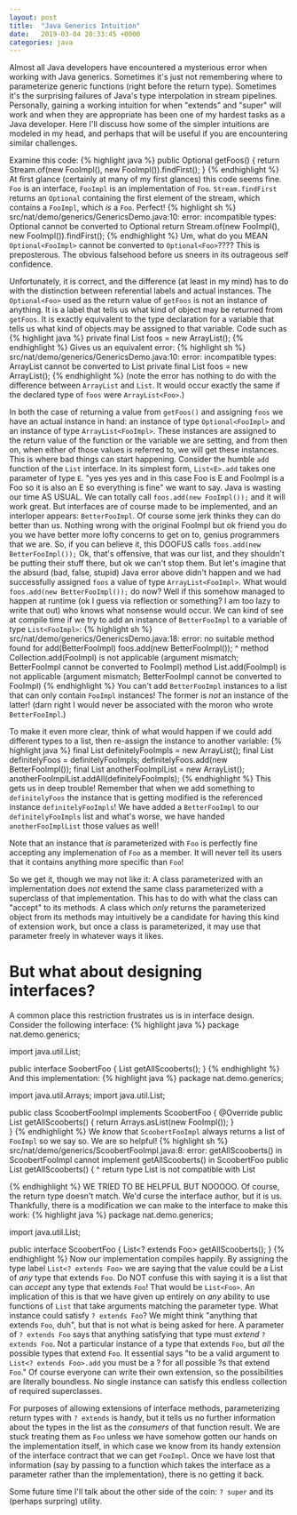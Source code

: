```yaml
---
layout: post
title:  "Java Generics Intuition"
date:   2019-03-04 20:33:45 +0000
categories: java
---
```

Almost all Java developers have encountered a mysterious error when working with Java generics. Sometimes it\'s just not remembering where to parameterize generic functions (right before the return type). Sometimes it\'s the surprising failures of Java\'s type interpolation in stream pipelines. Personally, gaining a working intuition for when \"extends\" and \"super\" will work and when they are appropriate has been one of my hardest tasks as a Java developer. Here I\'ll discuss how some of the simpler intuitions are modeled in my head, and perhaps that will be useful if you are encountering similar challenges.

Examine this code:
{% highlight java %}
public Optional<Foo> getFoos() {
    return Stream.of(new FooImpl(), new FooImpl()).findFirst();
}
{% endhighlight %}
At first glance (certainly at many of my first glances) this code seems fine. `Foo` is an interface, `FooImpl` is an implementation of `Foo`. `Stream.findFirst` returns an `Optional` containing the first element of the stream, which contains a `FooImpl`, which *is* a `Foo`. Perfect!
{% highlight sh %}
src/nat/demo/generics/GenericsDemo.java:10: error: incompatible types: Optional<FooImpl> cannot be converted to Optional<Foo>
        return Stream.of(new FooImpl(), new FooImpl()).findFirst();
{% endhighlight %}
Um, what do you MEAN `Optional<FooImpl>` cannot be converted to `Optional<Foo>`???? This is preposterous. The obvious falsehood before us sneers in its outrageous self confidence.

Unfortunately, it is correct, and the difference (at least in my mind) has to do with the distinction between referential labels and actual instances. The `Optional<Foo>` used as the return value of `getFoos` is not an instance of anything. It is a label that tells us what kind of object may be returned from `getFoos`. It is exactly equivalent to the type declaration for a variable that tells us what kind of objects may be assigned to that variable. Code such as
{% highlight java %}
private final List<Foo> foos = new ArrayList<FooImpl>();
{% endhighlight %}
Gives us an equivalent error:
{% highlight sh %}
src/nat/demo/generics/GenericsDemo.java:10: error: incompatible types: ArrayList<FooImpl> cannot be converted to List<Foo>
    private final List<Foo> foos = new ArrayList<FooImpl>();
{% endhighlight %}
(note the error has nothing to do with the difference between `ArrayList` and `List`. It would occur exactly the same if the declared type of `foos` were `ArrayList<Foo>`.)

In both the case of returning a value from `getFoos()` and assigning `foos` we have an actual instance in hand: an instance of type `Optional<FooImpl>` and an instance of type `ArrayList<FooImpl>`. These instances are assigned to the return value of the function or the variable we are setting, and from then on, when either of those values is referred to, we will get these instances. This is where bad things can start happening. Consider the humble `add` function of the `List` interface. In its simplest form, `List<E>.add` takes one parameter of type `E`. \"yes yes yes and in this case Foo is E and FooImpl is a Foo so it is also an E so everything is fine\" we want to say. Java is wasting our time AS USUAL. We can totally call `foos.add(new FooImpl());` and it will work great. But interfaces are of course made to be implemented, and an interloper appears: `BetterFooImpl`. Of course some jerk thinks they can do better than us. Nothing wrong with the original FooImpl but ok friend you do you we have better more lofty concerns to get on to, genius programmers that we are. So, if you can believe it, this DOOFUS calls `foos.add(new BetterFooImpl());` Ok, that\'s offensive, that was our list, and they shouldn\'t be putting their stuff there, but ok we can\'t stop them. But let\'s imagine that the absurd (bad, false, stupid) Java error above didn\'t happen and we had successfully assigned `foos` a value of type `ArrayList<FooImpl>`. What would `foos.add(new BetterFooImpl());` do now? Well if this somehow managed to happen at runtime (ok I guess via reflection or something? I am too lazy to write that out) who knows what nonsense would occur. We can kind of see at compile time if we try to add an instance of `BetterFooImpl` to a variable of type `List<FooImpl>`:
{% highlight sh %}
src/nat/demo/generics/GenericsDemo.java:18: error: no suitable method found for add(BetterFooImpl)
        foos.add(new BetterFooImpl());
            ^
    method Collection.add(FooImpl) is not applicable
      (argument mismatch; BetterFooImpl cannot be converted to FooImpl)
    method List.add(FooImpl) is not applicable
      (argument mismatch; BetterFooImpl cannot be converted to FooImpl)
{% endhighlight %}
You can\'t add `BetterFooImpl` instances to a list that can only contain `FooImpl` instances! The former is *not* an instance of the latter! (darn right I would never be associated with the moron who wrote `BetterFooImpl`.)

To make it even more clear, think of what would happen if we could add different types to a list, then re-assign the instance to another variable:
{% highlight java %}
final List<FooImpl> definitelyFooImpls = new ArrayList<FooImpl>();
final List<Foo> definitelyFoos = definitelyFooImpls;
definitelyFoos.add(new BetterFooImpl());
final List<FooImpl> anotherFooImplList = new ArrayList<FooImpl>();
anotherFooImplList.addAll(definitelyFooImpls);
{% endhighlight %}
This gets us in deep trouble! Remember that when we add something to `definitelyFoos` the instance that is getting modified is the referenced instance `definitelyFooImpls`! We have added a `BetterFooImpl` to our `definitelyFooImpls` list and what\'s worse, we have handed `anotherFooImplList` those values as well!

Note that an instance that *is* parameterized with `Foo` is perfectly fine accepting any implemenation of `Foo` as a member. It will never tell its users that it contains anything more specific than `Foo`!

So we get it, though we may not like it: A class parameterized with an implementation does *not* extend the same class parameterized with a superclass of that implementation. This has to do with what the class can \"accept\" to its methods. A class which *only* returns the parameterized object from its methods may intuitively be a candidate for having this kind of extension work, but once a class is parameterized, it may use that parameter freely in whatever ways it likes.

But what about designing interfaces?
====================================

A common place this restriction frustrates us is in interface design. Consider the following interface:
{% highlight java %}
package nat.demo.generics;

import java.util.List;

public interface SoobertFoo {
    List<Foo> getAllScooberts();
}
{% endhighlight %}
And this implementation:
{% highlight java %}
package nat.demo.generics;

import java.util.Arrays;
import java.util.List;

public class ScoobertFooImpl implements ScoobertFoo {
    @Override
    public List<FooImpl> getAllScooberts() {
        return Arrays.asList(new FooImpl());
    }   
}
{% endhighlight %}
We *know* that `ScoobertFooImpl` always returns a list of `FooImpl` so we say so. We are so helpful!
{% highlight sh %}
src/nat/demo/generics/ScoobertFooImpl.java:8: error: getAllScooberts() in ScoobertFooImpl cannot implement getAllScooberts() in ScoobertFoo
    public List<FooImpl> getAllScooberts() {
                         ^
  return type List<FooImpl> is not compatible with List<Foo>

{% endhighlight %}
WE TRIED TO BE HELPFUL BUT NOOOOO. Of course, the return type doesn\'t match. We\'d curse the interface author, but it is us. Thankfully, there is a modification we can make to the interface to make this work:
{% highlight java %}
package nat.demo.generics;

import java.util.List;

public interface ScoobertFoo {
    List<? extends Foo> getAllScooberts();
}
{% endhighlight %}
Now our implementation compiles happily. By assigning the type label `List<? extends Foo>` we are saying that the value could be a List of *any* type that extends `Foo`. Do NOT confuse this with saying it is a list that can *accept* any type that extends `Foo`! That would be `List<Foo>`. An implication of this is that we have given up entirely on *any* ability to use functions of `List` that take arguments matching the parameter type. What instance could satisfy `? extends Foo`? We might think \"anything that extends `Foo`, duh\", but that is not what is being asked for here. A parameter of `? extends Foo` says that anything satisfying that type must *extend* `? extends Foo`. Not a particular instance of a type that extends `Foo`, but *all* the possible types that extend `Foo`. It essential says \"to be a valid argument to `List<? extends Foo>.add` you must be a ? for all possible ?s that extend `Foo`.\" Of course everyone can write their own extension, so the possibilities are literally boundless. No single instance can satisfy this endless collection of required superclasses.

For purposes of allowing extensions of interface methods, parameterizing return types with `? extends` is handy, but it tells us no further information about the types in the list as the *consumers* of that function result. We are stuck treating them as `Foo` unless we have somehow gotten our hands on the implementation itself, in which case we know from its handy extension of the interface contract that we can get `FooImpl`. Once we have lost that information (say by passing to a function which takes the interface as a parameter rather than the implementation), there is no getting it back.

Some future time I\'ll talk about the other side of the coin: `? super` and its (perhaps surpring) utility.
